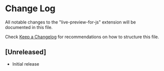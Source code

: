 # Change Log
All notable changes to the "live-preview-for-js" extension will be documented in this file.

Check [Keep a Changelog](http://keepachangelog.com/) for recommendations on how to structure this file.

## [Unreleased]
- Initial release